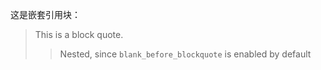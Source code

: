 这是嵌套引用块：<!-- 引用块前必须空一行 -->

> This is a block quote.
> 
>> Nested, since `blank_before_blockquote` is enabled by default